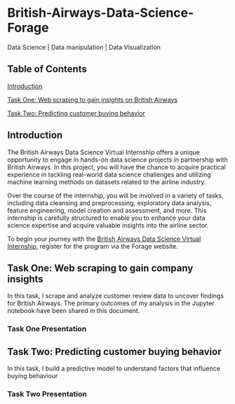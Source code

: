 # British-Airways-Data-Science-Forage
Data Science | Data manipulation | Data Visualization
## Table of Contents
<!--- [Task One: Web scraping to gain company insights](README.md) --->
[Introduction](#introduction)

[Task One: Web scraping to gain insights on British Airways](#task-one-web-scraping-to-gain-insights-on-british-airways)

[Task Two: Predicting customer buying behavior](#task-two-predicting-customer-buying-behavior)

<!---Task Two: Predicting customer buying behaviour --->
## Introduction <a name="introduction"></a>
The British Airways Data Science Virtual Internship offers a unique opportunity to engage in hands-on data science projects in partnership with British Airways. In this project, you will have the chance to acquire practical experience in tackling real-world data science challenges and utilizing machine learning methods on datasets related to the airline industry.

Over the course of the internship, you will be involved in a variety of tasks, including data cleansing and preprocessing, exploratory data analysis, feature engineering, model creation and assessment, and more. This internship is carefully structured to enable you to enhance your data science expertise and acquire valuable insights into the airline sector.

To begin your journey with the [British Airways Data Science Virtual Internship](https://www.theforage.com/virtual-internships/prototype/NjynCWzGSaWXQCxSX/Data-Science), register for the program via the Forage website.


## Task One: Web scraping to gain company insights <a name="task-one-web-scraping-to-gain-insights-on-british-airways"></a>
In this task, I scrape and analyze customer review data to uncover findings for British Airways. The primary outcomes of my analysis in the Jupyter notebook have been shared in this document.

### Task One Presentation

## Task Two: Predicting customer buying behavior <a name="task-two-predicting-customer-buying-behavior"></a>
In this task, I build a predictive model to understand factors that influence buying behaviour

### Task Two Presentation
